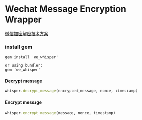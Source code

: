 Wechat Message Encryption Wrapper
========

[微信加密解密技术方案](https://open.weixin.qq.com/cgi-bin/showdocument?action=dir_list&t=resource/res_list&verify=1&id=open1419318482&token=6e18ec982b3bc11a95683a6b6045cd3cf373f09d&lang=zh_CN)

### install gem
```
gem install 'we_whisper'

or using bundler:
gem 'we_whisper'
```


#### Decrypt message

```Ruby
whisper.decrypt_message(encrypted_message, nonce, timestamp)
```


#### Encrypt message

```Ruby
whisper.encrypt_message(message, nonce, timestamp)
```
